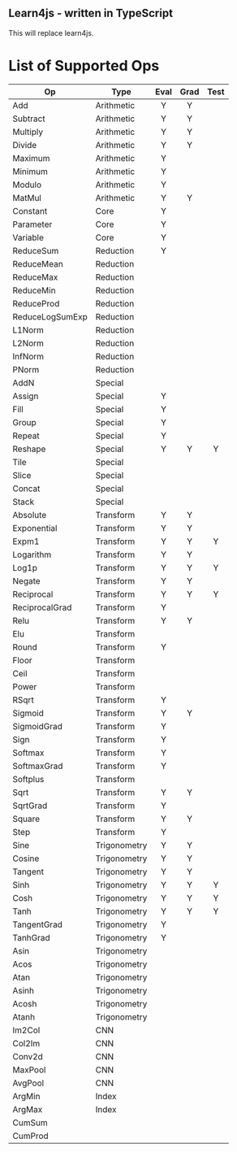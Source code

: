 Learn4js - written in TypeScript
-

This will replace learn4js.

# List of Supported Ops

| Op                | Type          | Eval  | Grad  | Test  |
| ---               | ---           | :---: | :---: | :---: |
| Add               | Arithmetic    | Y     | Y     |       |
| Subtract          | Arithmetic    | Y     | Y     |       |
| Multiply          | Arithmetic    | Y     | Y     |       |
| Divide            | Arithmetic    | Y     | Y     |       |
| Maximum           | Arithmetic    | Y     |       |       |
| Minimum           | Arithmetic    | Y     |       |       |
| Modulo            | Arithmetic    | Y     |       |       |
| MatMul            | Arithmetic    | Y     | Y     |       |
| Constant          | Core          | Y     |       |       |
| Parameter         | Core          | Y     |       |       |
| Variable          | Core          | Y     |       |       |
| ReduceSum         | Reduction     | Y     |       |       |
| ReduceMean        | Reduction     |       |       |       |
| ReduceMax         | Reduction     |       |       |       |
| ReduceMin         | Reduction     |       |       |       |
| ReduceProd        | Reduction     |       |       |       |
| ReduceLogSumExp   | Reduction     |       |       |       |
| L1Norm            | Reduction     |       |       |       |
| L2Norm            | Reduction     |       |       |       |
| InfNorm           | Reduction     |       |       |       |
| PNorm             | Reduction     |       |       |       |
| AddN              | Special       |       |       |       |
| Assign            | Special       | Y     |       |       |
| Fill              | Special       | Y     |       |       |
| Group             | Special       | Y     |       |       |
| Repeat            | Special       | Y     |       |       |
| Reshape           | Special       | Y     | Y     | Y     |
| Tile              | Special       |       |       |       |
| Slice             | Special       |       |       |       |
| Concat            | Special       |       |       |       |
| Stack             | Special       |       |       |       |
| Absolute          | Transform     | Y     | Y     |       |
| Exponential       | Transform     | Y     | Y     |       |
| Expm1             | Transform     | Y     | Y     | Y     |
| Logarithm         | Transform     | Y     | Y     |       |
| Log1p             | Transform     | Y     | Y     | Y     |
| Negate            | Transform     | Y     | Y     |       |
| Reciprocal        | Transform     | Y     | Y     | Y     |
| ReciprocalGrad    | Transform     | Y     |       |       |
| Relu              | Transform     | Y     | Y     |       |
| Elu               | Transform     |       |       |       |
| Round             | Transform     | Y     |       |       |
| Floor             | Transform     |       |       |       |
| Ceil              | Transform     |       |       |       |
| Power             | Transform     |       |       |       |
| RSqrt             | Transform     | Y     |       |       |
| Sigmoid           | Transform     | Y     | Y     |       |
| SigmoidGrad       | Transform     | Y     |       |       |
| Sign              | Transform     | Y     |       |       |
| Softmax           | Transform     | Y     |       |       |
| SoftmaxGrad       | Transform     | Y     |       |       |
| Softplus          | Transform     |       |       |       |
| Sqrt              | Transform     | Y     | Y     |       |
| SqrtGrad          | Transform     | Y     |       |       |
| Square            | Transform     | Y     | Y     |       |
| Step              | Transform     | Y     |       |       |
| Sine              | Trigonometry  | Y     | Y     |       |
| Cosine            | Trigonometry  | Y     | Y     |       |
| Tangent           | Trigonometry  | Y     | Y     |       |
| Sinh              | Trigonometry  | Y     | Y     | Y     |
| Cosh              | Trigonometry  | Y     | Y     | Y     |
| Tanh              | Trigonometry  | Y     | Y     | Y     |
| TangentGrad       | Trigonometry  | Y     |       |       |
| TanhGrad          | Trigonometry  | Y     |       |       |
| Asin              | Trigonometry  |       |       |       |
| Acos              | Trigonometry  |       |       |       |
| Atan              | Trigonometry  |       |       |       |
| Asinh             | Trigonometry  |       |       |       |
| Acosh             | Trigonometry  |       |       |       |
| Atanh             | Trigonometry  |       |       |       |
| Im2Col            | CNN           |       |       |       |
| Col2Im            | CNN           |       |       |       |
| Conv2d            | CNN           |       |       |       |
| MaxPool           | CNN           |       |       |       |
| AvgPool           | CNN           |       |       |       |
| ArgMin            | Index         |       |       |       |
| ArgMax            | Index         |       |       |       |
| CumSum            |               |       |       |       |
| CumProd           |               |       |       |       |


